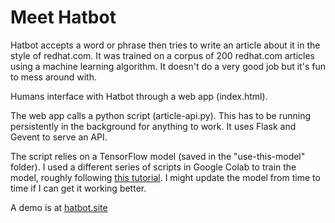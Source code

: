 <h1>Meet Hatbot</h1>

Hatbot accepts a word or phrase then tries to write an article about it in the style of redhat.com. It was trained on a corpus of 200 redhat.com articles using a machine learning algorithm. It doesn't do a very good job but it's fun to mess around with.

Humans interface with Hatbot through a web app (index.html).

The web app calls a python script (article-api.py). This has to be running persistently in the background for anything to work. It uses Flask and Gevent to serve an API.

The script relies on a TensorFlow model (saved in the "use-this-model" folder). I used a different series of scripts in Google Colab to train the model, roughly following [this tutorial](https://www.tensorflow.org/tutorials/text/text_generation). I might update the model from time to time if I can get it working better.

A demo is at [hatbot.site](https://hatbot.site)
